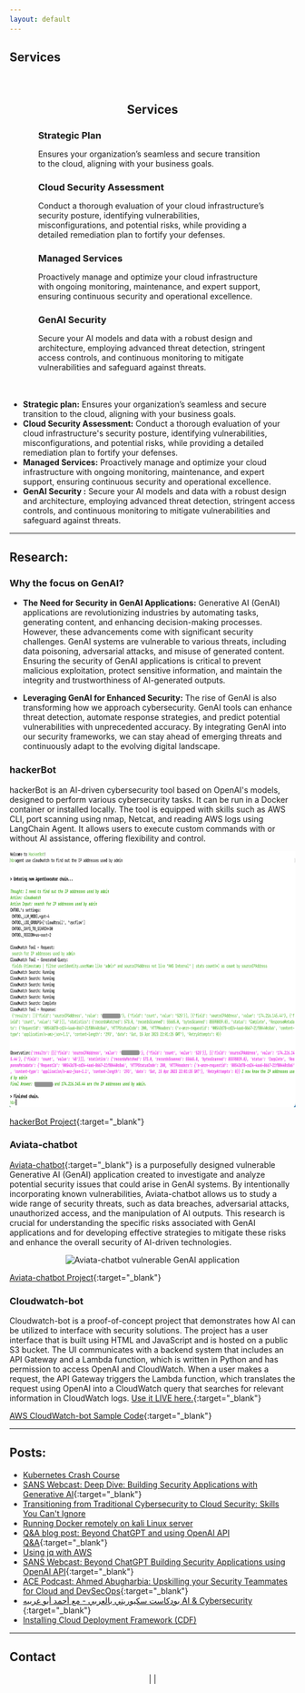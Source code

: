 ```yaml
---
layout: default
---
```

<!-- ## Welcome to Cyberdojo
My name is [Ahmed Abugharbia](https://www.linkedin.com/in/ahmedabugharbia/){:target="_blank"}, founder of Cyberdojo. my mission is to help you build robust, business-driven security programs through practical training and expert guidance.

With over 17 years in the cybersecurity field, I've worked with leading companies to solve complex security challenges. My journey started with securing networks and applications, eventually leading to cloud security, DevSecOps and finally, GenAI. As a SANS Certified instructor for [SEC540: Cloud Security and DevSecOps Automation](https://www.sans.org/cyber-security-courses/cloud-security-devsecops-automation/){:target="_blank"}, I focus on strategic planning and hands-on implementation of security controls.
Looking forward to helping you achieve your security goals!

At Cyberdojo, we offer a range of services designed to enhance your security posture. From expert training and consulting to specialized cloud security solutions, my goal is to equip you with the knowledge and tools needed for immediate, measurable improvements. I hold several industry certifications, including GIAC GSEC, GPEN, AWS Certified DevOps Engineer Professional, and AWS Certified Solutions Architect Associate.

Reach out on <a href="mailto:info@cyberdojo.cloud" target="_blank">info@cyberdojo.cloud</a>. Looking forward to helping you achieve your security goals!
---
-->

## <a id="services"></a>Services

<div style="width: 80%; margin: 0 auto; padding: 20px;">
  <h2 style="text-align: center;">Services</h2>

  <div style="margin-bottom: 20px;">
    <h3 style="margin-bottom: 5px;">Strategic Plan</h3>
    <p>Ensures your organization’s seamless and secure transition to the cloud, aligning with your business goals.</p>
  </div>

  <div style="margin-bottom: 20px;">
    <h3 style="margin-bottom: 5px;">Cloud Security Assessment</h3>
    <p>Conduct a thorough evaluation of your cloud infrastructure’s security posture, identifying vulnerabilities, misconfigurations, and potential risks, while providing a detailed remediation plan to fortify your defenses.</p>
  </div>

  <div style="margin-bottom: 20px;">
    <h3 style="margin-bottom: 5px;">Managed Services</h3>
    <p>Proactively manage and optimize your cloud infrastructure with ongoing monitoring, maintenance, and expert support, ensuring continuous security and operational excellence.</p>
  </div>

  <div>
    <h3 style="margin-bottom: 5px;">GenAI Security</h3>
    <p>Secure your AI models and data with a robust design and architecture, employing advanced threat detection, stringent access controls, and continuous monitoring to mitigate vulnerabilities and safeguard against threats.</p>
  </div>
</div>

- **Strategic plan:** Ensures your organization’s seamless and secure transition to the cloud, aligning with your business goals.
- **Cloud Security Assessment:** Conduct a thorough evaluation of your cloud infrastructure's security posture, identifying vulnerabilities, misconfigurations, and potential risks, while providing a detailed remediation plan to fortify your defenses.
- **Managed Services:** Proactively manage and optimize your cloud infrastructure with ongoing monitoring, maintenance, and expert support, ensuring continuous security and operational excellence.
- **GenAI Security :** Secure your AI models and data with a robust design and architecture, employing advanced threat detection, stringent access controls, and continuous monitoring to mitigate vulnerabilities and safeguard against threats.

---
## <a id="research-projects"></a>Research:

### Why the focus on GenAI?
- **The Need for Security in GenAI Applications:** Generative AI (GenAI) applications are revolutionizing industries by automating tasks, generating content, and enhancing decision-making processes. However, these advancements come with significant security challenges. GenAI systems are vulnerable to various threats, including data poisoning, adversarial attacks, and misuse of generated content. Ensuring the security of GenAI applications is critical to prevent malicious exploitation, protect sensitive information, and maintain the integrity and trustworthiness of AI-generated outputs.

- **Leveraging GenAI for Enhanced Security:** The rise of GenAI is also transforming how we approach cybersecurity. GenAI tools can enhance threat detection, automate response strategies, and predict potential vulnerabilities with unprecedented accuracy. By integrating GenAI into our security frameworks, we can stay ahead of emerging threats and continuously adapt to the evolving digital landscape.

### hackerBot
hackerBot is an AI-driven cybersecurity tool based on OpenAI's models, designed to perform various cybersecurity tasks. It can be run in a Docker container or installed locally. The tool is equipped with skills such as AWS CLI, port scanning using nmap, Netcat, and reading AWS logs using LangChain Agent. It allows users to execute custom commands with or without AI assistance, offering flexibility and control.

<center>
<img src="/static/hackerBot.png" alt="HackerBot searching through logs and answering questions" width="800" height="450" />
</center>

<i class="fab fa-github"></i> [hackerBot Project](https://github.com/Ahmed-AG/hackerbot){:target="_blank"}

### Aviata-chatbot

[Aviata-chatbot](https://github.com/Ahmed-AG//aviata-chatbot){:target="_blank"} is a purposefully designed vulnerable Generative AI (GenAI) application created to investigate and analyze potential security issues that could arise in GenAI systems. By intentionally incorporating known vulnerabilities, Aviata-chatbot allows us to study a wide range of security threats, such as data breaches, adversarial attacks, unauthorized access, and the manipulation of AI outputs. This research is crucial for understanding the specific risks associated with GenAI applications and for developing effective strategies to mitigate these risks and enhance the overall security of AI-driven technologies.

<center>
<img src="https://raw.githubusercontent.com/Ahmed-AG/aviata-chatbot/feature/readme/images/aviata-chatbot.png" alt="Aviata-chatbot vulnerable GenAI application" width="800" height="450" />
</center>

<i class="fab fa-github"></i> [Aviata-chatbot Project](https://github.com/Ahmed-AG//aviata-chatbot){:target="_blank"}

### Cloudwatch-bot
Cloudwatch-bot is a proof-of-concept project that demonstrates how AI can be utilized to interface with security solutions. The project has a user interface that is built using HTML and JavaScript and is hosted on a public S3 bucket. The UI communicates with a backend system that includes an API Gateway and a Lambda function, which is written in Python and has permission to access OpenAI and CloudWatch. When a user makes a request, the API Gateway triggers the Lambda function, which translates the request using OpenAI into a CloudWatch query that searches for relevant information in CloudWatch logs. <a id="cloudwatch-bot-demo"></a>[Use it LIVE here.](/cloudwatch-bot.html){:target="_blank"}

<i class="fab fa-github"></i> [AWS CloudWatch-bot Sample Code](https://github.com/Ahmed-AG/Cloudwatch-bot){:target="_blank"}

--- 

## <a id="read"></a>Posts:
- [Kubernetes Crash Course](/read/Kubernetes-crash-course.html)
- [SANS Webcast: Deep Dive: Building Security Applications with Generative AI](https://www.sans.org/webcasts/deep-dive-building-security-applications-generative-ai/){:target="_blank"}
- [Transitioning from Traditional Cybersecurity to Cloud Security: Skills You Can't Ignore](/read/transitioning-from-traditional-cybersecurity-to-cloud-security.html)
- [Running Docker remotely on kali Linux server](/read/run-docker-remotley-on-kali.md)
- [Q&A blog post: Beyond ChatGPT and using OpenAI API Q&A](https://www.sans.org/blog/how-to-build-ai-powered-cybersecurity-applications/){:target="_blank"}
- [Using jq with AWS](/read/jq-for-AWS.md)
- [SANS Webcast: Beyond ChatGPT Building Security Applications using OpenAI API](https://www.youtube.com/watch?v=Dcj2bLrgemw){:target="_blank"}
- [ACE Podcast: Ahmed Abugharbia: Upskilling your Security Teammates for Cloud and DevSecOps](https://www.sans.org/podcasts/cloud-ace/ahmed-abugharbia-upskilling-your-security-teammates-for-cloud-and-devsecops-10/){:target="_blank"}
- [بودكاست سكيوريتي بالعربي - مع أحمد أبو غربيه AI & Cybersecurity ](https://open.spotify.com/show/4SEZywCqLqOInZtVy2kqHY){:target="_blank"}
- [Installing Cloud Deployment Framework (CDF)](/read/cloud-deployment-framework.md)

---

## <a id="contact"></a>Contact
<center>
<a href="mailto:info@cyberdojo.cloud" target="_blank"><i class="fas fa-envelope"></i></a> | 
<A href="https://www.linkedin.com/in/ahmadabugharbieh/" target="_blank"> <i class="fab fa-linkedin"></i></A> | 
<A href="https://twitter.com/aagsec" target="_blank"> <i class="fab fa-twitter"></i></A>
</center>